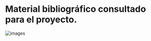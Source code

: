 # Material bibliográfico consultado para el proyecto.

![images](https://user-images.githubusercontent.com/106171748/233848154-c678a677-2dd3-4b6f-9d40-c3ec3f52c638.jpg)
